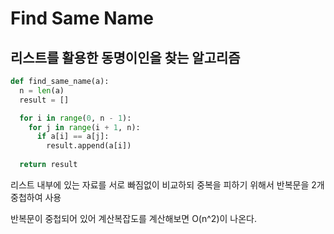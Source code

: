 # Find Same Name

## 리스트를 활용한 동명이인을 찾는 알고리즘
```python
def find_same_name(a):
  n = len(a)
  result = []

  for i in range(0, n - 1):
    for j in range(i + 1, n):
      if a[i] == a[j]:
        result.append(a[i])
                
  return result
```
리스트 내부에 있는 자료를 서로 빠짐없이 비교하되 중복을 피하기 위해서 반복문을 2개 중첩하여 사용

반복문이 중첩되어 있어 계산복잡도를 계산해보면 O(n^2)이 나온다.

